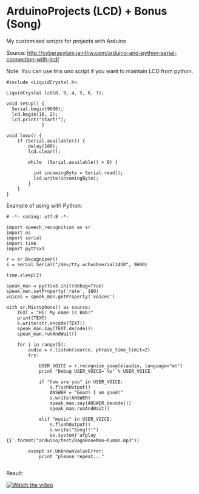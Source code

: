 # ArduinoProjects (LCD) + Bonus (Song)
My customised scripts for projects with Arduino

Source: http://cyberasylum.janithw.com/arduino-and-python-serial-connection-with-lcd/

Note:
You can use this uno script if you want to maintain LCD from python.


```
#include <LiquidCrystal.h>

LiquidCrystal lcd(8, 9, 4, 5, 6, 7);

void setup() {
  Serial.begin(9600);
  lcd.begin(16, 2);
  lcd.print("Start!");
             }

void loop() {
    if (Serial.available()) { 
        delay(100); 
        lcd.clear();

        while  (Serial.available() > 0) {
        
          int incomingByte = Serial.read();
          lcd.write(incomingByte);
        }
    }
}
```

Example of using with Python:
```
# -*- coding: utf-8 -*-

import speech_recognition as sr
import os
import serial
import time
import pyttsx3

r = sr.Recognizer()
s = serial.Serial("/dev/tty.wchusbserial1410", 9600)

time.sleep(2)

speak_man = pyttsx3.init(debug=True)
speak_man.setProperty('rate', 180)
voices = speak_man.getProperty('voices')

with sr.Microphone() as source:
    TEXT = "Hi! My name is Bob!"
    print(TEXT)
    s.write(str.encode(TEXT))
    speak_man.say(TEXT.decode())
    speak_man.runAndWait()

    for i in range(5):
        audio = r.listen(source, phrase_time_limit=2)
        try:

            USER_VOICE = r.recognize_google(audio, language="en")
            print "Debug USER_VOICE= %s" % USER_VOICE

            if "how are you" in USER_VOICE:
                s.flushOutput()
                ANSWER = "Good! I am good!"
                s.write(ANSWER)
                speak_man.say(ANSWER.decode())
                speak_man.runAndWait()

            elif "music" in USER_VOICE:
                s.flushOutput()
                s.write("Song!!!")
                os.system('afplay {}'.format("arduino/test/RagnBoneMan–human.mp3"))

        except sr.UnknownValueError:
            print "please repeat..."
            
```

Result:

[![Watch the video](http://www.thepaper.gr/wp-content/uploads/2013/11/new-youtube.jpg)](https://www.youtube.com/watch?v=lRlz21P4zXc)
